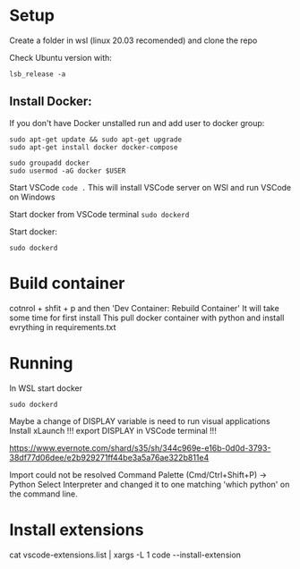 # Setup
Create a folder in wsl (linux 20.03 recomended) and clone the repo

Check Ubuntu version with:
```
lsb_release -a
```

## Install Docker:

If you don't have Docker unstalled run and add user to docker group:
```
sudo apt-get update && sudo apt-get upgrade
sudo apt-get install docker docker-compose

sudo groupadd docker
sudo usermod -aG docker $USER
```

Start VSCode 
``` code . ```
This will install VSCode server on WSl and run VSCode on Windows 

Start docker from VSCode terminal 
``` sudo dockerd ```

Start docker:
``` 
sudo dockerd
```

# Build container
cotnrol + shfit + p and then 'Dev Container: Rebuild Container'
It will take some time for first install 
This pull docker container with python and install evrything in requirements.txt



# Running
In WSL start docker 
```
sudo dockerd
```

Maybe a change of DISPLAY variable is need to run visual applications
Install xLaunch 
!!! export DISPLAY in VSCode terminal !!! 

https://www.evernote.com/shard/s35/sh/344c969e-e16b-0d0d-3793-38df77d06dee/e2b929271ff44be3a5a76ae322b811e4


Import could not be resolved 
Command Palette (Cmd/Ctrl+Shift+P) -> Python Select Interpreter
and changed it to one matching 'which python' on the command line.

# Install extensions
cat vscode-extensions.list | xargs -L 1 code --install-extension